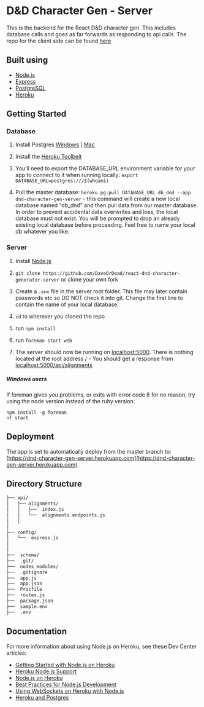 # D&D Character Gen - Server

This is the backend for the React D&D character gen. This includes database calls and goes as far forwards as responding to api calls. The repo for the client side can be found [here](https://github.com/DaveOrDead/react-dnd-character-generator/)

## Built using

- [Node.js](http://nodejs.org/)
- [Express](http://expressjs.com/)
- [PostgreSQL](http://www.postgresql.org/)
- [Heroku](http://www.heroku.com)


## Getting Started

### Database

1. Install Postgres [Windows](http://www.enterprisedb.com/products-services-training/pgdownload#windows) | [Mac](http://postgresapp.com/)

2. Install the [Heroku Toolbelt](https://toolbelt.heroku.com/)

3. You’ll need to export the DATABASE_URL environment variable for your app to connect to it when running locally: `export DATABASE_URL=postgres:///$(whoami)`

4. Pull the master database: `heroku pg:pull DATABASE_URL db_dnd --app dnd-character-gen-server`  - this command will create a new local database named “db_dnd” and then pull data from our master database. In order to prevent accidental data overwrites and loss, the local database must not exist. You will be prompted to drop an already existing local database before proceeding.  Feel free to name your local db whatever you like.

### Server

1. Install [Node.js](http://nodejs.org/)

2. `git clone https://github.com/DaveOrDead/react-dnd-character-generator-server` or clone your own fork

3. Create a `.env` file in the server root folder.  This file may later contain passwords etc so DO NOT check it into git.  Change the first line to contain the name of your local database.

4. `cd` to wherever you cloned the repo

5. run `npm install`

6. run `foreman start web`

7. The server should now be running on [localhost:5000](http://localhost:5000/).
There is nothing located at the root address / - You should get a response from [localhost:5000/api/alignments](http://localhost:5000/api/alignments)

##### Windows users

If foreman gives you problems, or exits with error code 8 for no reason, try using the node version instead of the ruby version:

```
npm install -g foreman
nf start
```

## Deployment

The app is set to automatically deploy from the master branch to: [https://dnd-character-gen-server.herokuapp.com](https://dnd-character-gen-server.herokuapp.com)

## Directory Structure

```sh
├── api/
│   ├── alignments/
│   │   ├──  index.js
│   │   └──  alignments.endpoints.js
│   │
│
├── config/
│   └──  express.js
│
│
├──  schema/
├──  .git/
├──  nodes_modules/
├──  .gitignore
├──  app.js
├──  app.json
├──  Procfile
├──  routes.js
├──  package.json
├──  sample.env
├──  .env
```


## Documentation

For more information about using Node.js on Heroku, see these Dev Center articles:

- [Getting Started with Node.js on Heroku](https://devcenter.heroku.com/articles/getting-started-with-nodejs)
- [Heroku Node.js Support](https://devcenter.heroku.com/articles/nodejs-support)
- [Node.js on Heroku](https://devcenter.heroku.com/categories/nodejs)
- [Best Practices for Node.js Development](https://devcenter.heroku.com/articles/node-best-practices)
- [Using WebSockets on Heroku with Node.js](https://devcenter.heroku.com/articles/node-websockets)
- [Heroku and Postgres](https://devcenter.heroku.com/articles/heroku-postgresql)

